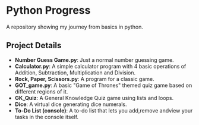 # Python Progress
A repository showing my journey from basics in python.

## Project Details

* **Number Guess Game.py**: Just a  normal number guessing game.
* **Calculator.py**: A simple calculator program with 4 basic operations of Addition, Subtraction, Multiplication and Division.
* **Rock, Paper, Scissors.py**: A program for a classic game.
* **GOT_game.py**: A basic "Game of Thrones" themed quiz game based on different regions of it.
* **GK_Quiz**: A General Knowledge Quiz game using lists and loops.
* **Dice**: A virtual dice generating dice numerals.
* **To-Do List (console)**: A to-do list that lets you add,remove andview your tasks in the console itself.
